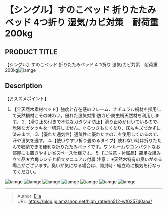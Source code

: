 # 【シングル】すのこベッド 折りたたみベッド 4つ折り 湿気/カビ対策　耐荷重200kg


## PRODUCT TITLE 

【シングル】すのこベッド 折りたたみベッド 4つ折り 湿気/カビ対策　耐荷重200kg![iamge](https://b2bfiles1.gigab2b.cn/image/wkseller/301/pp004034/002_s.jpg)

## Description

【おススメポイント】
1. 【全天然木素材ベッド】強度と存在感のフレーム、ナチュラル桐材を採用して天然桐材こその味わい。優れた湿気対策·防カビ·防虫桐天然材を利用します。
2.【滑り止め付きで不快なガタツキ防止】滑り止めが付いているので、危険なガタツキを一切許しません。ぐらつきもなくなり、床もキズづかずに済みます。
3.【優れた通気性】通気性に優れたすのこを使用しているので、汗や湿気を逃す。
4.【使いやすい折り畳めるタイプ】使わない時は折りたたんで収納できる便利な折りたたみベッドです。ワンルームやコンパクトなお部屋にも置きやすい省スペース仕様です。
5.【ご注意・付属品】简単な組み立て品★六角レンチと組立マニュアル付属
注意：
※天然木特有の臭いがある場合がございます。臭いが気になる場合は、開封時・組立時に換気を行なってください。





![iamge](https://b2bfiles1.gigab2b.cn/image/wkseller/301/pp004034/004_sd-d.jpg)
![iamge](https://b2bfiles1.gigab2b.cn/image/wkseller/301/pp004034/005.jpg)
![iamge](https://b2bfiles1.gigab2b.cn/image/wkseller/301/pp004034/006.jpg)
![iamge](https://b2bfiles1.gigab2b.cn/image/wkseller/301/pp004034/007.jpg)
![iamge](https://b2bfiles1.gigab2b.cn/image/wkseller/301/pp004034/008.jpg)
![iamge](nan)
![iamge](nan)


---

> Author: [Ella](https://blog.jp.amzshop.net/)  
> URL: https://blog.jp.amzshop.net/high_rated/n512-wf035740aaa/  

